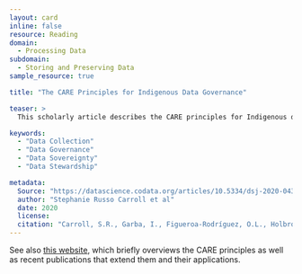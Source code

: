 ```yaml
---
layout: card
inline: false
resource: Reading
domain:
  - Processing Data
subdomain:
  - Storing and Preserving Data
sample_resource: true

title: "The CARE Principles for Indigenous Data Governance"

teaser: >
  This scholarly article describes the CARE principles for Indigenous data management and stewardship that have been built around the concept of data sovereignty and designed to complement the existing FAIR principles. Readers are challenged to think about what researchers owe to communities (particularly indigenous communities) who helped to create the data that researchers collect and publish.

keywords:
  - "Data Collection"
  - "Data Governance"
  - "Data Sovereignty"
  - "Data Stewardship"

metadata:
  Source: "https://datascience.codata.org/articles/10.5334/dsj-2020-043"
  author: "Stephanie Russo Carroll et al"
  date: 2020
  license:
  citation: "Carroll, S.R., Garba, I., Figueroa-Rodríguez, O.L., Holbrook, J., Lovett, R., Materechera, S., Parsons, M., Raseroka, K., Rodriguez-Lonebear, D., Rowe, R., Sara, R., Walker, J.D., Anderson, J. and Hudson, M. (2020) 'The CARE Principles for Indigenous Data Governance', Data Science Journal, 19(1), p. 43."
---
```


See also [this website](https://www.gida-global.org/care), which briefly overviews the CARE principles as well as recent publications that extend them and their applications.
